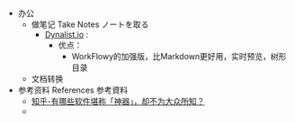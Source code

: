 - 办公
    - 做笔记 Take Notes ノートを取る
        - [Dynalist.io](Dynalist.io) : 
            - 优点：
                - WorkFlowy的加强版，比Markdown更好用，实时预览，树形目录
    - 文档转换 
- 参考资料 References 参考資料
    - [知乎-有哪些软件堪称「神器」，却不为大众所知？](https://www.zhihu.com/question/36546814)
    - 
